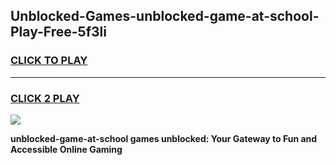 
## Unblocked-Games-unblocked-game-at-school-Play-Free-5f3li
<h3>
<a href="https://premium76.site?title=unblocked-game-at-school&ref=20A">CLICK TO PLAY</a></h3>
<hr>

<h3>
<a href="https://premium76.site?title=unblocked-game-at-school&ref=20A">CLICK 2 PLAY</a>
  
</h3>

<a href="https://premium76.site?title=unblocked-game-at-school&ref=20A"><img src="https://clearcache.store/games.png"></a>


**unblocked-game-at-school games unblocked: Your Gateway to Fun and Accessible Online Gaming**
